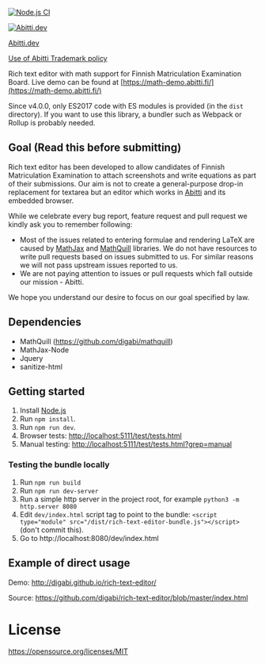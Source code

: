 [![Node.js CI](https://github.com/digabi/rich-text-editor/actions/workflows/ci.yml/badge.svg)](https://github.com/digabi/rich-text-editor/actions/workflows/ci.yml)

[![Abitti.dev](https://abitti.dev/images/abittidev_logo.svg)](https://abitti.dev/)

[Abitti.dev](https://abitti.dev)

[Use of Abitti Trademark policy](https://abitti.dev/abitti-trademark.html)

Rich text editor with math support for Finnish Matriculation Examination Board.
Live demo can be found at [https://math-demo.abitti.fi/](https://math-demo.abitti.fi/)

Since v4.0.0, only ES2017 code with ES modules is provided (in the `dist`
directory). If you want to use this library, a bundler such as Webpack or
Rollup is probably needed.

## Goal (Read this before submitting)

Rich text editor has been developed to allow candidates of Finnish Matriculation
Examination to attach screenshots and write equations as part of their submissions.
Our aim is not to create a general-purpose drop-in replacement for textarea but
an editor which works in [Abitti](https://abitti.fi) and its embedded browser.

While we celebrate every bug report, feature request and pull request we kindly ask
you to remember following:
- Most of the issues related to entering formulae and rendering LaTeX are caused
  by [MathJax](https://www.mathjax.org/) and [MathQuill](http://mathquill.com/)
  libraries. We do not have resources to write pull requests based on issues
  submitted to us. For similar reasons we will not pass upstream issues reported
  to us.
- We are not paying attention to issues or pull requests which fall outside our
  mission - Abitti.

We hope you understand our desire to focus on our goal specified by law.

## Dependencies

- MathQuill (https://github.com/digabi/mathquill)
- MathJax-Node
- Jquery
- sanitize-html

## Getting started

1. Install [Node.js](https://nodejs.org/en/)
3. Run `npm install`.
4. Run `npm run dev`.
5. Browser tests: [http://localhost:5111/test/tests.html](http://localhost:5111/test/tests.html)
6. Manual testing: [http://localhost:5111/test/tests.html?grep=manual](http://localhost:5111/test/tests.html?grep=manual)

### Testing the bundle locally

1. Run `npm run build`
2. Run `npm run dev-server`
3. Run a simple http server in the project root, for example `python3 -m http.server 8080`
4. Edit `dev/index.html` script tag to point to the bundle: `<script type="module" src="/dist/rich-text-editor-bundle.js"></script>` (don't commit this).
5. Go to http://localhost:8080/dev/index.html

## Example of direct usage

Demo: http://digabi.github.io/rich-text-editor/

Source: https://github.com/digabi/rich-text-editor/blob/master/index.html

# License

https://opensource.org/licenses/MIT
